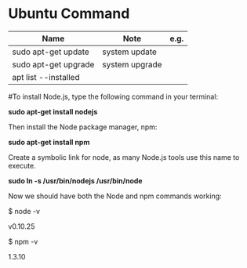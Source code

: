 # Ubuntu Command

|Name|Note|e.g.|
|---|---|---|
|sudo apt-get update|system update|
|sudo apt-get upgrade| system upgrade|
|apt list --installed|

#To install Node.js, type the following command in your terminal:

**sudo apt-get install nodejs**

Then install the Node package manager, npm:

**sudo apt-get install npm**

Create a symbolic link for node, as many Node.js tools use this name to execute.

**sudo ln -s /usr/bin/nodejs /usr/bin/node**

Now we should have both the Node and npm commands working:

$ node -v

v0.10.25

$ npm -v

1.3.10
